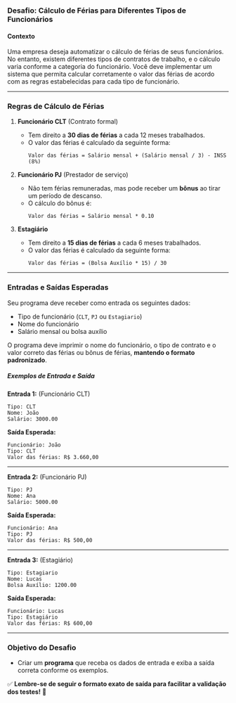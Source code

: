 ### **Desafio: Cálculo de Férias para Diferentes Tipos de Funcionários**  

#### **Contexto**  
Uma empresa deseja automatizar o cálculo de férias de seus funcionários. No entanto, existem diferentes tipos de contratos de trabalho, e o cálculo varia conforme a categoria do funcionário. Você deve implementar um sistema que permita calcular corretamente o valor das férias de acordo com as regras estabelecidas para cada tipo de funcionário.  

---

### **Regras de Cálculo de Férias**  
1. **Funcionário CLT** (Contrato formal)  
   - Tem direito a **30 dias de férias** a cada 12 meses trabalhados.  
   - O valor das férias é calculado da seguinte forma:  
     ```
     Valor das férias = Salário mensal + (Salário mensal / 3) - INSS (8%)
     ```  

2. **Funcionário PJ** (Prestador de serviço)  
   - Não tem férias remuneradas, mas pode receber um **bônus** ao tirar um período de descanso.  
   - O cálculo do bônus é:  
     ```
     Valor das férias = Salário mensal * 0.10
     ```  

3. **Estagiário**  
   - Tem direito a **15 dias de férias** a cada 6 meses trabalhados.  
   - O valor das férias é calculado da seguinte forma:  
     ```
     Valor das férias = (Bolsa Auxílio * 15) / 30
     ```  

---

### **Entradas e Saídas Esperadas**  
Seu programa deve receber como entrada os seguintes dados:  
- Tipo de funcionário (`CLT`, `PJ` ou `Estagiario`)  
- Nome do funcionário  
- Salário mensal ou bolsa auxílio  

O programa deve imprimir o nome do funcionário, o tipo de contrato e o valor correto das férias ou bônus de férias, **mantendo o formato padronizado**.  

##### **Exemplos de Entrada e Saída**  

**Entrada 1:** (Funcionário CLT)  
```  
Tipo: CLT  
Nome: João  
Salário: 3000.00  
```  
**Saída Esperada:**  
```  
Funcionário: João  
Tipo: CLT  
Valor das férias: R$ 3.660,00  
```

---

**Entrada 2:** (Funcionário PJ)  
```  
Tipo: PJ  
Nome: Ana  
Salário: 5000.00  
```  
**Saída Esperada:**  
```  
Funcionário: Ana  
Tipo: PJ  
Valor das férias: R$ 500,00  
```

---

**Entrada 3:** (Estagiário)  
```  
Tipo: Estagiario  
Nome: Lucas  
Bolsa Auxílio: 1200.00  
```  
**Saída Esperada:**  
```  
Funcionário: Lucas  
Tipo: Estagiário  
Valor das férias: R$ 600,00  
```

---

### **Objetivo do Desafio**  
- Criar um **programa** que receba os dados de entrada e exiba a saída correta conforme os exemplos.  

✅ **Lembre-se de seguir o formato exato de saída para facilitar a validação dos testes!** 🚀